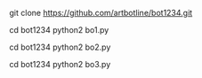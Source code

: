 
git clone https://github.com/artbotline/bot1234.git

cd bot1234
python2 bo1.py

cd bot1234
python2 bo2.py

cd bot1234
python2 bo3.py
